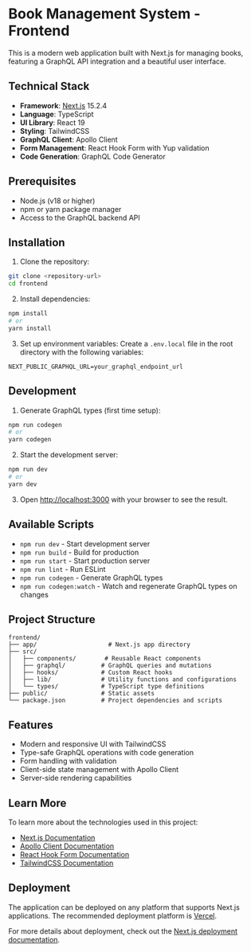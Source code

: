 # Book Management System - Frontend

This is a modern web application built with Next.js for managing books, featuring a GraphQL API integration and a beautiful user interface.

## Technical Stack

- **Framework**: [Next.js](https://nextjs.org) 15.2.4
- **Language**: TypeScript
- **UI Library**: React 19
- **Styling**: TailwindCSS
- **GraphQL Client**: Apollo Client
- **Form Management**: React Hook Form with Yup validation
- **Code Generation**: GraphQL Code Generator

## Prerequisites

- Node.js (v18 or higher)
- npm or yarn package manager
- Access to the GraphQL backend API

## Installation

1. Clone the repository:
```bash
git clone <repository-url>
cd frontend
```

2. Install dependencies:
```bash
npm install
# or
yarn install
```

3. Set up environment variables:
Create a `.env.local` file in the root directory with the following variables:
```env
NEXT_PUBLIC_GRAPHQL_URL=your_graphql_endpoint_url
```

## Development

1. Generate GraphQL types (first time setup):
```bash
npm run codegen
# or
yarn codegen
```

2. Start the development server:
```bash
npm run dev
# or
yarn dev
```

3. Open [http://localhost:3000](http://localhost:3000) with your browser to see the result.

## Available Scripts

- `npm run dev` - Start development server
- `npm run build` - Build for production
- `npm run start` - Start production server
- `npm run lint` - Run ESLint
- `npm run codegen` - Generate GraphQL types
- `npm run codegen:watch` - Watch and regenerate GraphQL types on changes

## Project Structure

```
frontend/
├── app/                    # Next.js app directory
├── src/
│   ├── components/        # Reusable React components
│   ├── graphql/          # GraphQL queries and mutations
│   ├── hooks/            # Custom React hooks
│   ├── lib/              # Utility functions and configurations
│   └── types/            # TypeScript type definitions
├── public/               # Static assets
└── package.json          # Project dependencies and scripts
```

## Features

- Modern and responsive UI with TailwindCSS
- Type-safe GraphQL operations with code generation
- Form handling with validation
- Client-side state management with Apollo Client
- Server-side rendering capabilities

## Learn More

To learn more about the technologies used in this project:

- [Next.js Documentation](https://nextjs.org/docs)
- [Apollo Client Documentation](https://www.apollographql.com/docs/react/)
- [React Hook Form Documentation](https://react-hook-form.com/)
- [TailwindCSS Documentation](https://tailwindcss.com/docs)

## Deployment

The application can be deployed on any platform that supports Next.js applications. The recommended deployment platform is [Vercel](https://vercel.com/new?utm_medium=default-template&filter=next.js&utm_source=create-next-app&utm_campaign=create-next-app-readme).

For more details about deployment, check out the [Next.js deployment documentation](https://nextjs.org/docs/app/building-your-application/deploying).
